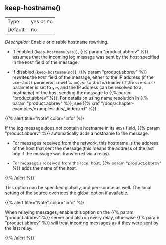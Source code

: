 ---
---
<!-- DISCLAIMER: This file is based on the syslog-ng Open Source Edition documentation https://github.com/balabit/syslog-ng-ose-guides/commit/2f4a52ee61d1ea9ad27cb4f3168b95408fddfdf2 and is used under the terms of The syslog-ng Open Source Edition Documentation License. The file has been modified by Axoflow. -->

## keep-hostname()

|          |           |
| -------- | --------- |
| Type:    | yes or no |
| Default: | no        |

*Description:* Enable or disable hostname rewriting.

  - If enabled (`keep-hostname(yes)`), {{% param "product.abbrev" %}} assumes that the incoming log message was sent by the host specified in the `HOST` field of the message.

  - If disabled (`keep-hostname(no)`), {{% param "product.abbrev" %}} rewrites the `HOST` field of the message, either to the IP address (if the `use-dns()` parameter is set to `no`), or to the hostname (if the `use-dns()` parameter is set to `yes` and the IP address can be resolved to a hostname) of the host sending the message to {{% param "product.abbrev" %}}. For details on using name resolution in {{% param "product.abbrev" %}}, see {{% xref "/docs/chapter-examples/examples-dns/_index.md" %}}.

{{% alert title="Note" color="info" %}}

If the log message does not contain a hostname in its `HOST` field, {{% param "product.abbrev" %}} automatically adds a hostname to the message.

  - For messages received from the network, this hostname is the address of the host that sent the message (this means the address of the last hop if the message was transferred via a relay).

  - For messages received from the local host, {{% param "product.abbrev" %}} adds the name of the host.

{{% /alert %}}

This option can be specified globally, and per-source as well. The local setting of the source overrides the global option if available.

{{% alert title="Note" color="info" %}}

When relaying messages, enable this option on the {{% param "product.abbrev" %}} server and also on every relay, otherwise {{% param "product.abbrev" %}} will treat incoming messages as if they were sent by the last relay.

{{% /alert %}}
